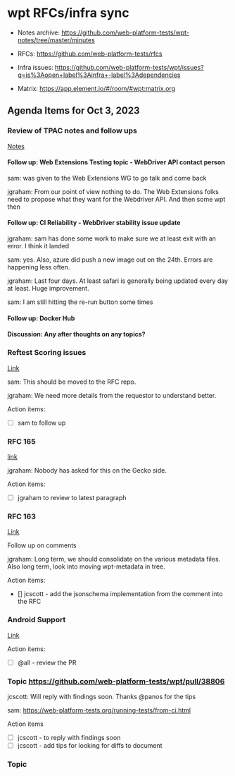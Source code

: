 # wpt RFCs/infra sync

* Notes archive: https://github.com/web-platform-tests/wpt-notes/tree/master/minutes

* RFCs: https://github.com/web-platform-tests/rfcs

* Infra issues: https://github.com/web-platform-tests/wpt/issues?q=is%3Aopen+label%3Ainfra+-label%3Adependencies

* Matrix: https://app.element.io/#/room/#wpt:matrix.org


## Agenda Items for Oct 3, 2023


### Review of TPAC notes and follow ups

[Notes](https://github.com/web-platform-tests/wpt-notes/blob/master/minutes/2023-09-12-TPAC.md)

#### Follow up: Web Extensions Testing topic - WebDriver API contact person

sam: was given to the Web Extensions WG to go talk and come back

jgraham: From our point of view nothing to do. The Web Extensions folks need to propose what they want for the Webdriver API. And then some wpt then

#### Follow up: CI Reliability - WebDriver stability issue update

jgraham: sam has done some work to make sure we at least exit with an error. I think it landed

sam: yes. Also, azure did push a new image out on the 24th. Errors are happening less often.

jgraham: Last four days. At least safari is generally being updated every day at least. Huge improvement.

sam: I am still hitting the re-run button some times

#### Follow up: Docker Hub

#### Discussion: Any after thoughts on any topics?



### Reftest Scoring issues

[Link](https://github.com/web-platform-tests/wpt.fyi/issues/3435#issuecomment-1740000495)

sam: This should be moved to the RFC repo.

jgraham: We need more details from the requestor to understand better.

Action items:

- [ ] sam to follow up 

### RFC 165
[link](https://github.com/web-platform-tests/rfcs/pull/165)

jgraham: Nobody has asked for this on the Gecko side.

Action items:

- [ ] jgraham to review to latest paragraph

### RFC 163

[Link](https://github.com/web-platform-tests/rfcs/pull/163)

Follow up on comments

jgraham: Long term, we should consolidate on the various metadata files. Also long term, look into moving wpt-metadata in tree.

Action items:
- [] jcscott - add the jsonschema implementation from the comment into the RFC

### Android Support

[Link](https://github.com/web-platform-tests/wpt/pull/41561)


Action items:

- [ ] @all - review the PR

### Topic https://github.com/web-platform-tests/wpt/pull/38806

jcscott: Will reply with findings soon. Thanks @panos for the tips

sam: https://web-platform-tests.org/running-tests/from-ci.html

Action items

- [ ] jcscott - to reply with findings soon
- [ ] jcscott - add tips for looking for diffs to document

### Topic
